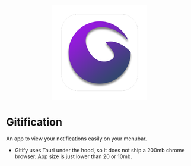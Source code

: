 <div align="center">
  <img width="256px" height="256px" src="src-tauri/icons/128x128%402x.png" />
</div>

# Gitification
An app to view your notifications easily on your menubar.

- Gitify uses Tauri under the hood, so it does not ship a 200mb chrome browser. App size is just lower than 20 or 10mb.


